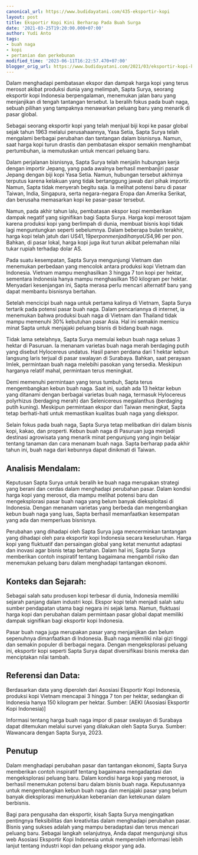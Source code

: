 ```yaml
---
canonical_url: https://www.budidayatani.com/435-eksportir-kopi
layout: post
title: Eksportir Kopi Kini Berharap Pada Buah Surga
date: '2021-03-25T19:20:00.000+07:00'
author: Yudi Anto
tags:
- buah naga
- kopi
- pertanian dan perkebunan
modified_time: '2023-06-11T16:22:57.470+07:00'
blogger_orig_url: https://www.budidayatani.com/2021/03/eksportir-kopi-kini-berharap-pada-buah.html
---
```


Dalam menghadapi pembatasan ekspor dan dampak harga kopi yang terus merosot akibat produksi dunia yang melimpah, Sapta Surya, seorang eksportir kopi Indonesia berpengalaman, menemukan jalan baru yang menjanjikan di tengah tantangan tersebut. Ia beralih fokus pada buah naga, sebuah pilihan yang tampaknya menawarkan peluang baru yang menarik di pasar global.

Sebagai seorang eksportir kopi yang telah menjual biji kopi ke pasar global sejak tahun 1963 melalui perusahaannya, Yasa Setia, Sapta Surya telah mengalami berbagai perubahan dan tantangan dalam bisnisnya. Namun, saat harga kopi turun drastis dan pembatasan ekspor semakin menghambat pertumbuhan, ia memutuskan untuk mencari peluang baru.

Dalam perjalanan bisnisnya, Sapta Surya telah menjalin hubungan kerja dengan importir Jepang, yang pada awalnya berhasil membanjiri pasar Jepang dengan biji kopi Yasa Setia. Namun, hubungan tersebut akhirnya terputus karena kelakuan yang tidak bertanggung jawab dari pihak importir. Namun, Sapta tidak menyerah begitu saja. Ia melihat potensi baru di pasar Taiwan, India, Singapura, serta negara-negara Eropa dan Amerika Serikat, dan berusaha memasarkan kopi ke pasar-pasar tersebut.

Namun, pada akhir tahun lalu, pembatasan ekspor kopi memberikan dampak negatif yang signifikan bagi Sapta Surya. Harga kopi merosot tajam karena produksi kopi yang berlimpah di dunia, membuat bisnis kopi tidak lagi menguntungkan seperti sebelumnya. Dalam beberapa bulan terakhir, harga kopi telah jatuh dari US$41,19 per pon menjadi hanya US$4,96 per pon. Bahkan, di pasar lokal, harga kopi juga ikut turun akibat pelemahan nilai tukar rupiah terhadap dolar AS.

Pada suatu kesempatan, Sapta Surya mengunjungi Vietnam dan menemukan perbedaan yang mencolok antara produksi kopi Vietnam dan Indonesia. Vietnam mampu menghasilkan 3 hingga 7 ton kopi per hektar, sementara Indonesia hanya mampu menghasilkan 150 kilogram per hektar. Menyadari kesenjangan ini, Sapta merasa perlu mencari alternatif baru yang dapat membantu bisnisnya bertahan.

Setelah mencicipi buah naga untuk pertama kalinya di Vietnam, Sapta Surya tertarik pada potensi pasar buah naga. Dalam pencariannya di internet, ia menemukan bahwa produksi buah naga di Vietnam dan Thailand tidak mampu memenuhi 30% kebutuhan pasar Asia. Hal ini semakin memicu minat Sapta untuk menjajaki peluang bisnis di bidang buah naga.

Tidak lama setelahnya, Sapta Surya memulai kebun buah naga seluas 3 hektar di Pasuruan. Ia menanam varietas buah naga merah berdaging putih yang disebut Hylocereus undatus. Hasil panen perdana dari 1 hektar kebun langsung laris terjual di pasar swalayan di Surabaya. Bahkan, saat perayaan Imlek, permintaan buah naga melebihi pasokan yang tersedia. Meskipun harganya relatif mahal, permintaan terus meningkat.

Demi memenuhi permintaan yang terus tumbuh, Sapta terus mengembangkan kebun buah naga. Saat ini, sudah ada 13 hektar kebun yang ditanami dengan berbagai varietas buah naga, termasuk Hylocereus polyrhizus (berdaging merah) dan Selenicereus megalanthus (berdaging putih kuning). Meskipun permintaan ekspor dari Taiwan meningkat, Sapta tetap berhati-hati untuk memastikan kualitas buah naga yang diekspor.

Selain fokus pada buah naga, Sapta Surya tetap melibatkan diri dalam bisnis kopi, kakao, dan properti. Kebun buah naga di Pasuruan juga menjadi destinasi agrowisata yang menarik minat pengunjung yang ingin belajar tentang tanaman dan cara menanam buah naga. Sapta berharap pada akhir tahun ini, buah naga dari kebunnya dapat dinikmati di Taiwan.

## Analisis Mendalam:

Keputusan Sapta Surya untuk beralih ke buah naga merupakan strategi yang berani dan cerdas dalam menghadapi perubahan pasar. Dalam kondisi harga kopi yang merosot, dia mampu melihat potensi baru dan mengeksplorasi pasar buah naga yang belum banyak dieksploitasi di Indonesia. Dengan menanam varietas yang berbeda dan mengembangkan kebun buah naga yang luas, Sapta berhasil memanfaatkan kesempatan yang ada dan memperluas bisnisnya.

Perubahan yang dihadapi oleh Sapta Surya juga mencerminkan tantangan yang dihadapi oleh para eksportir kopi Indonesia secara keseluruhan. Harga kopi yang fluktuatif dan persaingan global yang ketat menuntut adaptasi dan inovasi agar bisnis tetap bertahan. Dalam hal ini, Sapta Surya memberikan contoh inspiratif tentang bagaimana mengambil risiko dan menemukan peluang baru dalam menghadapi tantangan ekonomi.

## Konteks dan Sejarah:

Sebagai salah satu produsen kopi terbesar di dunia, Indonesia memiliki sejarah panjang dalam industri kopi. Ekspor kopi telah menjadi salah satu sumber pendapatan utama bagi negara ini sejak lama. Namun, fluktuasi harga kopi dan perubahan dalam permintaan pasar global dapat memiliki dampak signifikan bagi eksportir kopi Indonesia.

Pasar buah naga juga merupakan pasar yang menjanjikan dan belum sepenuhnya dimanfaatkan di Indonesia. Buah naga memiliki nilai gizi tinggi dan semakin populer di berbagai negara. Dengan mengeksplorasi peluang ini, eksportir kopi seperti Sapta Surya dapat diversifikasi bisnis mereka dan menciptakan nilai tambah.

## Referensi dan Data:

Berdasarkan data yang diperoleh dari Asosiasi Eksportir Kopi Indonesia, produksi kopi Vietnam mencapai 3 hingga 7 ton per hektar, sedangkan di Indonesia hanya 150 kilogram per hektar. Sumber: [AEKI (Asosiasi Eksportir Kopi Indonesia)]

Informasi tentang harga buah naga impor di pasar swalayan di Surabaya dapat ditemukan melalui survei yang dilakukan oleh Sapta Surya. Sumber: Wawancara dengan Sapta Surya, 2023.

## Penutup

Dalam menghadapi perubahan pasar dan tantangan ekonomi, Sapta Surya memberikan contoh inspiratif tentang bagaimana mengadaptasi dan mengeksplorasi peluang baru. Dalam kondisi harga kopi yang merosot, ia berhasil menemukan potensi baru dalam bisnis buah naga. Keputusannya untuk mengembangkan kebun buah naga dan menjajaki pasar yang belum banyak dieksplorasi menunjukkan keberanian dan ketekunan dalam berbisnis.

Bagi para pengusaha dan eksportir, kisah Sapta Surya mengingatkan pentingnya fleksibilitas dan kreativitas dalam menghadapi perubahan pasar. Bisnis yang sukses adalah yang mampu beradaptasi dan terus mencari peluang baru. Sebagai langkah selanjutnya, Anda dapat mengunjungi situs web Asosiasi Eksportir Kopi Indonesia untuk memperoleh informasi lebih lanjut tentang industri kopi dan peluang ekspor yang ada.

